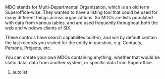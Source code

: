 <properties date="2016-06-24"
SortOrder="8"
/>

MDO stands for Multi-Departmental Organization, which is an old term Superoffice-wise. They wanted to have a listing tool that could be used for many different things across organizations. So MDOs are lists populated with data from various tables, and are used frequently throughout both the web and windows clients of SIX.

These controls have search capabilites built-in, and will by default contain the last records you visited for the entity in question, e.g. Contacts, Persons, Projects, etc.

You can create your own MDOs containing anything, whether that would be static data, data from another system, or specific data from Superoffice.

1. autolist
